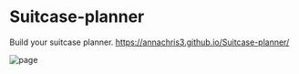# Suitcase-planner
Build your suitcase planner. 
https://annachris3.github.io/Suitcase-planner/

![page](https://user-images.githubusercontent.com/103139292/204914131-4864369f-ce92-4cca-a914-5ebd934558ff.png)
